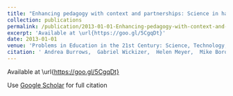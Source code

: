 ```yaml
---
title: "Enhancing pedagogy with context and partnerships: Science in hand"
collection: publications
permalink: /publication/2013-01-01-Enhancing-pedagogy-with-context-and-partnerships-Science-in-hand
excerpt: 'Available at \url{https://goo.gl/5CgqDt}'
date: 2013-01-01
venue: 'Problems in Education in the 21st Century: Science, Technology, Society and Environment Education'
citation: ' Andrea Burrows,  Gabriel Wickizer,  Helen Meyer,  Mike Borowczak, **Enhancing pedagogy with context and partnerships: Science in hand**. Problems in Education in the 21st Century: Science, Technology, Society and Environment Education, 2013.'
---
```

Available at \url{https://goo.gl/5CgqDt}

Use [Google Scholar](https://scholar.google.com/scholar?q=Enhancing+pedagogy+with+context+and+partnerships:+Science+in+hand) for full citation